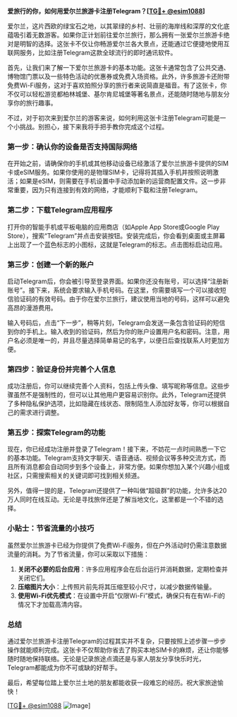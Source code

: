 **爱旅行的你，如何用爱尔兰旅游卡注册Telegram？[[TG💪+ @esim1088](https://t.me/s/esim1088)]**

爱尔兰，这片西欧的绿宝石之地，以其翠绿的乡村、壮丽的海岸线和深厚的文化底蕴吸引着无数游客。如果你正计划前往爱尔兰旅行，那么拥有一张爱尔兰旅游卡绝对是明智的选择。这张卡不仅让你畅游爱尔兰各大景点，还能通过它便捷地使用互联网服务，比如注册Telegram这款全球流行的即时通讯软件。

首先，让我们来了解一下爱尔兰旅游卡的基本功能。这张卡通常包含了公共交通、博物馆门票以及一些特色活动的优惠券或免费入场资格。此外，许多旅游卡还附带免费Wi-Fi服务，这对于喜欢拍照分享的旅行者来说简直是福音。有了这张卡，你不仅可以轻松游览都柏林城堡、基尔肯尼城堡等著名景点，还能随时随地与朋友分享你的旅行趣事。

不过，对于初次来到爱尔兰的游客来说，如何利用这张卡注册Telegram可能是一个小挑战。别担心，接下来我将手把手教你完成这个过程。

### 第一步：确认你的设备是否支持国际网络

在开始之前，请确保你的手机或其他移动设备已经激活了爱尔兰旅游卡提供的SIM卡或eSIM服务。如果你使用的是物理SIM卡，记得将其插入手机并按照说明激活；如果是eSIM，则需要在手机设置中手动添加新的运营商配置文件。这一步非常重要，因为只有连接到有效的网络，才能顺利下载和注册Telegram。

### 第二步：下载Telegram应用程序

打开你的智能手机或平板电脑的应用商店（如Apple App Store或Google Play Store），搜索“Telegram”并点击安装按钮。安装完成后，你会看到桌面或主屏幕上出现了一个蓝色标志的小图标，这就是Telegram的标志。点击图标启动应用。

### 第三步：创建一个新的账户

启动Telegram后，你会被引导至登录界面。如果你还没有账号，可以选择“注册新账号”。接下来，系统会要求输入手机号码。在这里，你需要填写一个可以接收短信验证码的有效号码。由于你在爱尔兰旅行，建议使用当地的号码，这样可以避免高昂的漫游费用。

输入号码后，点击“下一步”，稍等片刻，Telegram会发送一条包含验证码的短信到你的手机上。输入收到的验证码，然后为你的账户设置用户名和密码。注意，用户名必须是唯一的，并且尽量选择简单易记的名字，以便日后查找联系人时更加方便。

### 第四步：验证身份并完善个人信息

成功注册后，你可以继续完善个人资料，包括上传头像、填写昵称等信息。这些步骤虽然不是强制性的，但可以让其他用户更容易识别你。此外，Telegram还提供了多种隐私保护选项，比如隐藏在线状态、限制陌生人添加好友等，你可以根据自己的需求进行调整。

### 第五步：探索Telegram的功能

现在，你已经成功注册并登录了Telegram！接下来，不妨花一点时间熟悉一下它的基本功能。Telegram支持文字聊天、语音通话、视频会议等多种交流方式，而且所有消息都会自动同步到多个设备上，非常方便。如果你想加入某个兴趣小组或社区，只需搜索相关的关键词即可找到相关频道。

另外，值得一提的是，Telegram还提供了一种叫做“超级群”的功能，允许多达20万人同时在线互动。无论是寻找旅伴还是了解当地文化，这里都是一个不错的选择。

### 小贴士：节省流量的小技巧

虽然爱尔兰旅游卡已经为你提供了免费Wi-Fi服务，但在户外活动时仍需注意数据流量的消耗。为了节省流量，你可以采取以下措施：

1. **关闭不必要的后台应用**：许多应用程序会在后台运行并消耗数据，定期检查并关闭它们。
2. **压缩图片大小**：上传照片前先将其压缩至较小尺寸，以减少数据传输量。
3. **使用Wi-Fi优先模式**：在设置中开启“仅限Wi-Fi”模式，确保只有在有Wi-Fi的情况下才加载高清内容。

### 总结

通过爱尔兰旅游卡注册Telegram的过程其实并不复杂，只要按照上述步骤一步步操作就能顺利完成。这张卡不仅帮助你省去了购买本地SIM卡的麻烦，还让你能够随时随地保持联络。无论是记录旅途点滴还是与家人朋友分享快乐时光，Telegram都能成为你不可或缺的好帮手。

最后，希望每位踏上爱尔兰土地的朋友都能收获一段难忘的经历。祝大家旅途愉快！

[[TG💪+ @esim1088](https://t.me/s/esim1088) ![Image](https://i.postimg.cc/4NQfJmqS/Snipaste-2025-05-13-00-14-12.png)]